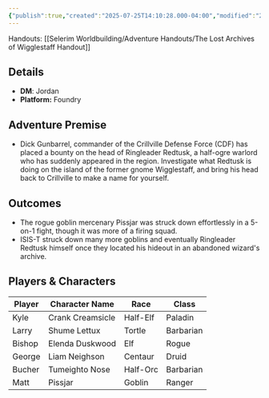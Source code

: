 ```yaml
---
{"publish":true,"created":"2025-07-25T14:10:28.000-04:00","modified":"2025-08-22T13:00:41.626-04:00","published":"2025-08-22T13:00:41.626-04:00","cssclasses":"","DM":"Jordan","Players":["Kyle","Larry","Bishop","George","Bucher","Matt"],"Platform":"Foundry"}
---
```


Handouts:
[[Selerim Worldbuilding/Adventure Handouts/The Lost Archives of Wigglestaff Handout]]

## Details
- **DM**: Jordan
- **Platform:** Foundry

## Adventure Premise
- Dick Gunbarrel, commander of the Crillville Defense Force (CDF) has placed a bounty on the head of Ringleader Redtusk, a half-ogre warlord who has suddenly appeared in the region. Investigate what Redtusk is doing on the island of the former gnome Wigglestaff, and bring his head back to Crillville to make a name for yourself.

## Outcomes
- The rogue goblin mercenary Pissjar was struck down effortlessly in a 5-on-1 fight, though it was more of a firing squad.
- ISIS-T struck down many more goblins and eventually Ringleader Redtusk himself once they located his hideout in an abandoned wizard's archive.

## Players & Characters
| Player              | Character Name   | Race     | Class     |
| ------------------- | ---------------- | -------- | --------- |
| Kyle | Crank Creamsicle | Half-Elf | Paladin   |
| Larry | Shume Lettux     | Tortle   | Barbarian |
| Bishop | Elenda Duskwood  | Elf      | Rogue     |
| George | Liam Neighson    | Centaur  | Druid     |
| Bucher | Tumeighto Nose   | Half-Orc | Barbarian |
| Matt | Pissjar          | Goblin   | Ranger    |
